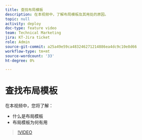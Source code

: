 ```yaml
---
title: 查找布局模板
description: 在本视频中，了解布局模板及其用处的原因。
topic: null
activity: deploy
doc-type: feature video
team: Technical Marketing
jira: KT-Jira ticket
role: Admin
source-git-commit: a25a49e59ca483246271214886ea4dc9c10e8d66
workflow-type: tm+mt
source-wordcount: '33'
ht-degree: 0%

---
```


# 查找布局模板

在本视频中，您将了解：

* 什么是布局模板
* 布局模板为何有用

>[!VIDEO](https://video.tv.adobe.com/v/335072/?quality=12&learn=on)
